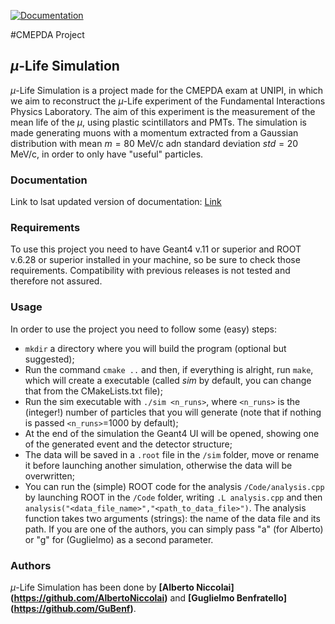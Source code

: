 [![Documentation](https://img.shields.io/badge/docs-online-blue?logo=github)](https://GuBenf.github.io/CMEPDA_project/)

#CMEPDA Project

## $\mu$-Life Simulation
$\mu$-Life Simulation is a project made for the CMEPDA exam at UNIPI, in which we aim to reconstruct the $\mu$-Life experiment of the Fundamental Interactions Physics Laboratory.
The aim of this experiment is the measurement of the mean life of the $\mu$, using plastic scintillators and PMTs.
The simulation is made generating muons with a momentum extracted from a Gaussian distribution with mean $m =80$ MeV/c adn standard deviation $std = 20$ MeV/c, in order to only have "useful" particles.

### Documentation
Link to lsat updated version of documentation: [Link](file:///Users/Alberto/Desktop/Magistrale/Computing_methods/Progetto/CMEPDA_project/docs/html/dir_4fedf3bc7458de691f44ea68a2cf9143.html)

### Requirements
To use this project you need to have Geant4 v.11 or superior and ROOT v.6.28 or superior installed in your machine, so be sure to check those requirements.
Compatibility with previous releases is not tested and therefore not assured.

### Usage
In order to use the project you need to follow some (easy) steps:
- `mkdir` a directory where you will build the program (optional but suggested);
- Run the command `cmake ..` and then, if everything is alright, run `make`, which will create a executable (called _sim_ by default, you can change that from the CMakeLists.txt file);
- Run the sim executable with `./sim <n_runs>`, where `<n_runs>` is the (integer!) number of particles that you will generate (note that if nothing is passed `<n_runs>`=1000 by default);
- At the end of the simulation the Geant4 UI will be opened, showing one of the generated event and the detector structure;
- The data will be saved in a `.root` file in the `/sim` folder, move or rename it before launching another simulation, otherwise the data will be overwritten;
- You can run the (simple) ROOT code for the analysis `/Code/analysis.cpp` by launching ROOT in the `/Code` folder, writing `.L analysis.cpp` and then `analysis("<data_file_name>","<path_to_data_file>")`. The analysis function takes two arguments (strings): the name of the data file and its path. If you are one of the authors, you can simply pass "a" (for Alberto) or "g" for (Guglielmo) as a second parameter.

### Authors
$\mu$-Life Simulation has been done by **[Alberto Niccolai] (https://github.com/AlbertoNiccolai)**  and **[Guglielmo Benfratello] (https://github.com/GuBenf)**.
